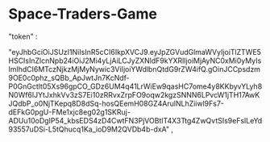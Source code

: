 # Space-Traders-Game


"token"
:
 
"eyJhbGciOiJSUzI1NiIsInR5cCI6IkpXVCJ9.eyJpZGVudGlmaWVyIjoiTlZTWE5HSCIsInZlcnNpb24iOiJ2Mi4yLjAiLCJyZXNldF9kYXRlIjoiMjAyNC0xMi0yMyIsImlhdCI6MTczNjkzMjMyNywic3ViIjoiYWdlbnQtdG9rZW4ifQ.gOinJCCpsdzm9OE0c0phz_sQBb_ApJwtJn7KcNdf-P0GnGctlt05Xs96gpCO_GDz6UM4q41LrWiEw9qasHC7ome4y8KKbyvYLyh8N0Wf6lJYtJxhkVv3zS7Ei10zRRvxZrpFO9oqw2kgzSNNN6LPvcW1jTH17AwKJQdbP_o0NjTKepq8D8dSq-hosQEemH08GZ4ArulNLhZiiwl9Fs7-dEFkG0pgU-FMe1xjc8eg02g1SKRuj-ADUu10oDgIP54_kbsEDS4zD4CwtFN3PjVOBtlT4X3Ttg4ZwQvtSIs9eFslLeYd93557uDSi-L5tQhucq1Ka_ioD9M2QVDb4b-dxA"
,
